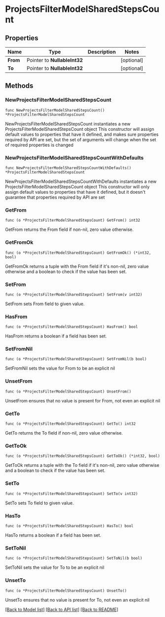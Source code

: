 # ProjectsFilterModelSharedStepsCount

## Properties

Name | Type | Description | Notes
------------ | ------------- | ------------- | -------------
**From** | Pointer to **NullableInt32** |  | [optional] 
**To** | Pointer to **NullableInt32** |  | [optional] 

## Methods

### NewProjectsFilterModelSharedStepsCount

`func NewProjectsFilterModelSharedStepsCount() *ProjectsFilterModelSharedStepsCount`

NewProjectsFilterModelSharedStepsCount instantiates a new ProjectsFilterModelSharedStepsCount object
This constructor will assign default values to properties that have it defined,
and makes sure properties required by API are set, but the set of arguments
will change when the set of required properties is changed

### NewProjectsFilterModelSharedStepsCountWithDefaults

`func NewProjectsFilterModelSharedStepsCountWithDefaults() *ProjectsFilterModelSharedStepsCount`

NewProjectsFilterModelSharedStepsCountWithDefaults instantiates a new ProjectsFilterModelSharedStepsCount object
This constructor will only assign default values to properties that have it defined,
but it doesn't guarantee that properties required by API are set

### GetFrom

`func (o *ProjectsFilterModelSharedStepsCount) GetFrom() int32`

GetFrom returns the From field if non-nil, zero value otherwise.

### GetFromOk

`func (o *ProjectsFilterModelSharedStepsCount) GetFromOk() (*int32, bool)`

GetFromOk returns a tuple with the From field if it's non-nil, zero value otherwise
and a boolean to check if the value has been set.

### SetFrom

`func (o *ProjectsFilterModelSharedStepsCount) SetFrom(v int32)`

SetFrom sets From field to given value.

### HasFrom

`func (o *ProjectsFilterModelSharedStepsCount) HasFrom() bool`

HasFrom returns a boolean if a field has been set.

### SetFromNil

`func (o *ProjectsFilterModelSharedStepsCount) SetFromNil(b bool)`

 SetFromNil sets the value for From to be an explicit nil

### UnsetFrom
`func (o *ProjectsFilterModelSharedStepsCount) UnsetFrom()`

UnsetFrom ensures that no value is present for From, not even an explicit nil
### GetTo

`func (o *ProjectsFilterModelSharedStepsCount) GetTo() int32`

GetTo returns the To field if non-nil, zero value otherwise.

### GetToOk

`func (o *ProjectsFilterModelSharedStepsCount) GetToOk() (*int32, bool)`

GetToOk returns a tuple with the To field if it's non-nil, zero value otherwise
and a boolean to check if the value has been set.

### SetTo

`func (o *ProjectsFilterModelSharedStepsCount) SetTo(v int32)`

SetTo sets To field to given value.

### HasTo

`func (o *ProjectsFilterModelSharedStepsCount) HasTo() bool`

HasTo returns a boolean if a field has been set.

### SetToNil

`func (o *ProjectsFilterModelSharedStepsCount) SetToNil(b bool)`

 SetToNil sets the value for To to be an explicit nil

### UnsetTo
`func (o *ProjectsFilterModelSharedStepsCount) UnsetTo()`

UnsetTo ensures that no value is present for To, not even an explicit nil

[[Back to Model list]](../README.md#documentation-for-models) [[Back to API list]](../README.md#documentation-for-api-endpoints) [[Back to README]](../README.md)


